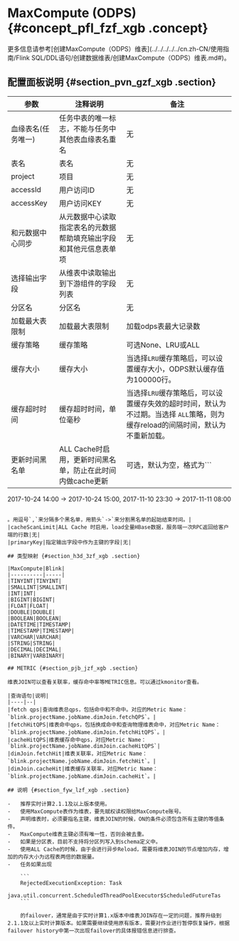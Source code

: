 # MaxCompute \(ODPS\) {#concept_pfl_fzf_xgb .concept}

更多信息请参考[创建MaxCompute（ODPS）维表](../../../../../cn.zh-CN/使用指南/Flink SQL/DDL语句/创建数据维表/创建MaxCompute（ODPS）维表.md#)。

## 配置面板说明 {#section_pvn_gzf_xgb .section}

|参数|注释说明|备注|
|--|----|--|
|血缘表名\(任务唯一\)|任务中表的唯一标志，不能与任务中其他表血缘表名重名|无|
|表名|表名|无|
|project|项目|无|
|accessId|用户访问ID|无|
|accessKey|用户访问KEY|无|
|和元数据中心同步|从元数据中心读取指定表名的元数据帮助填充输出字段和其他元信息表单项|无|
|选择输出字段|从维表中读取输出到下游组件的字段列表|无|
|分区名|分区名|无|
|加载最大表限制|加载最大表限制|加载odps表最大记录数|
|缓存策略|缓存策略|可选None、LRU或ALL|
|缓存大小|缓存大小|当选择`LRU`缓存策略后，可以设置缓存大小，ODPS默认缓存值为100000行。|
|缓存超时时间|缓存超时时间，单位毫秒|当选择`LRU`缓存策略后，可以设置缓存失效的超时时间，默认为不过期。当选择 `ALL`策略，则为缓存reload的间隔时间，默认为不重新加载。|
|更新时间黑名单|ALL Cache时启用，更新时间黑名单，防止在此时间内做cache更新|可选，默认为空，格式为```
2017-10-24 14:00 -> 2017-10-24 15:00, 2017-11-10 23:30 -> 2017-11-11 08:00
```

。用逗号`,`来分隔多个黑名单，用箭头`->`来分割黑名单的起始结束时间。|
|cacheScanLimit|ALL Cache 时启用，load全量HBase数据，服务端一次RPC返回给客户端的行数|无|
|primaryKey|指定输出字段中作为主键的字段|无|

## 类型映射 {#section_h3d_3zf_xgb .section}

|MaxCompute|Blink|
|----------|-----|
|TINYINT|TINYINT|
|SMALLINT|SMALLINT|
|INT|INT|
|BIGINT|BIGINT|
|FLOAT|FLOAT|
|DOUBLE|DOUBLE|
|BOOLEAN|BOOLEAN|
|DATETIME|TIMESTAMP|
|TIMESTAMP|TIMESTAMP|
|VARCHAR|VARCHAR|
|STRING|STRING|
|DECIMAL|DECIMAL|
|BINARY|VARBINARY|

## METRIC {#section_pjb_jzf_xgb .section}

维表JOIN可以查看关联率，缓存命中率等METRIC信息。可以通过kmonitor查看。

|查询语句|说明|
|----|--|
|fetch qps|查询维表总qps，包括命中和不命中。对应的Metric Name：`blink.projectName.jobName.dimJoin.fetchQPS`。|
|fetchHitQPS|维表命中qps，包括换成命中和查询物理维表命中，对应Metric Name：`blink.projectName.jobName.dimJoin.fetchHitQPS`。|
|cacheHitQPS|维表缓存命中qps，对应Metric Name：`blink.projectName.jobName.dimJoin.cacheHitQPS`|
|dimJoin.fetchHit|维表关联率，对应Metric Name：`blink.projectName.jobName.dimJoin.fetchHit`。|
|dimJoin.cacheHit|维表缓存关联率，对应Metric Name：`blink.projectName.jobName.dimJoin.cacheHit`。|

## 说明 {#section_fyw_lzf_xgb .section}

-   推荐实时计算2.1.1及以上版本使用。
-   使用MaxCompute表作为维表，要先赋权读权限给MaxCompute账号。
-   声明维表时，必须要指名主键，维表JOIN的时候，ON的条件必须包含所有主键的等值条件。
-   MaxCompute维表主键必须有唯一性，否则会被去重。
-   如果是分区表，目前不支持将分区列写入到schema定义中。
-   使用ALL Cache的时候，由于会进行异步Reload，需要将维表JOIN的节点增加内存，增加的内存大小为远程表两倍的数据量。
-   任务如果出现

    ```
    RejectedExecutionException: Task
              java.util.concurrent.ScheduledThreadPoolExecutor$ScheduledFutureTas
    ```

    的failover，通常是由于实时计算1.x版本中维表JOIN存在一定的问题，推荐升级到2.1.1及以上实时计算版本。如果需要继续使用原有版本，需要对作业进行暂停恢复操作，根据failover history中第一次出现failover的具体报错信息进行排查。


